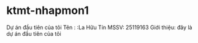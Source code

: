 # ktmt-nhapmon1
Dự án đầu tiên của tôi
Tên : :La Hữu Tín
MSSV: 25119163
Giới thiệu: đây là dự án đầu tiên của tôi